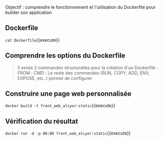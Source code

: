 
Objectif : comprendre le fonctionnement et l'utilisation du Dockerfile pour builder son application

## Dockerfile

`cat Dockerfile`{{execute}}

## Comprendre les options du Dockerfile

> Il existe 2 commandes structurelles pour la création d'un Dockerfile :
> FROM : 
> CMD : 
> Le reste des commandes (RUN, COPY, ADD, ENV, EXPOSE, etc..) permet de configurer

## Construire une page web personnalisée

`docker build -t front_web_alcyor:static`{{execute}}

## Vérification du résultat

`docker run -d -p 80:80 front_web_alcyor:static`{{execute}}

